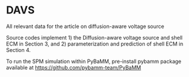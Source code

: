 # DAVS
All relevant data for the article on diffusion-aware voltage source

Source codes implement 1) the Diffusion-aware voltage source and shell ECM in Section 3, and 2) parameterization and prediction of shell ECM in Section 4.

To run the SPM simulation within PyBaMM, pre-install pybamm package available at https://github.com/pybamm-team/PyBaMM
